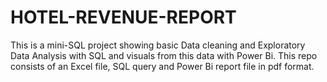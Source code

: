 # HOTEL-REVENUE-REPORT
This is a mini-SQL project showing basic Data cleaning and Exploratory Data Analysis with SQL and visuals from this data with Power Bi. This repo consists of an Excel file, SQL query and Power Bi report file in pdf format.
